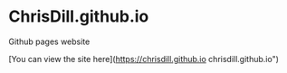 # ChrisDill.github.io
Github pages website

[You can view the site here](https://chrisdill.github.io chrisdill.github.io")